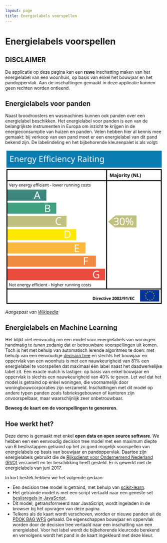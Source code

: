 ```yaml
---
layout: page
title: Energielabels voorspellen
---
```

<link rel="stylesheet" href="/assets/openlayers/v4.6.5-dist/ol.css">
<script src="/assets/openlayers/v4.6.5-dist/ol.js"></script>
<script src="decisionTree.js"></script>

# Energielabels voorspellen

## DISCLAIMER

De applicatie op deze pagina kan een **ruwe** inschatting maken van het energielabel van een woonhuis, op basis van enkel het bouwjaar en het pandoppervlak.  Aan de inschattingen gemaakt in deze applicatie kunnen geen rechten worden ontleend.

## Energielabels voor panden

Naast broodroosters en wasmachines kunnen ook panden over een energielabel beschikken.  Het energielabel voor panden is een van de belangrijkste instrumenten in Europa om inzicht te krijgen in de energieconsumptie van huizen en panden.  Velen hebben hier al kennis mee gemaakt: bij verkoop van een pand moet er een energielabel van dit pand bekend zijn.  De labelindeling en het bijbehorende kleurenpalet is als volgt:

<img src="energy_performance_rating.svg" />

*Aangepast van [Wikipedia](https://en.wikipedia.org/wiki/Energy_Performance_Certificate_(United_Kingdom))*

## Energielabels en Machine Learning
Het blijkt niet eenvoudig om een model voor energielabels van woningen handmatig te *tunen* zodanig dat er betrouwbare voorspellingen uit komen.  Toch is het met behulp van automatisch lerende algoritmes te doen: met behulp van een eenvoudige [decision tree](https://en.wikipedia.org/wiki/Decision_tree) en slechts het bouwjaar en oppervlak van een woonhuis is met een nauwkeurigheid van 81% een energielabel te voorspellen dat maximaal één label naast het daadwerkelijke label zit.  Een exacte match is lastiger: op basis van enkel bouwjaar en oppervlak is slechts een nauwkeurigheid van 40% te geven.  Let wel dat het model is getraind op enkel woningen, die voornamelijk door woningbouwcorporaties zijn verzameld.  Inschattingen met dit model op andere typen panden zoals fabrieksgebouwen of kantoren zijn onvoorspelbaar, maar waarschijnlijk zeer onbetrouwbaar.

**Beweeg de kaart om de voorspellingen te genereren.**
<div id="map"></div>
<script src="energyLabelMap.js"></script>

## Hoe werkt het?

Deze demo is gemaakt met enkel **open data en open source software**.  We hebben een een eenvoudig decision tree model met een maximum diepte van 6 beslisstappen getraind op het zo goed mogelijk voorspellen van energielabels op basis van bouwjaar en pandoppervlak.  Daartoe zijn energielabels gebruikt die de [Rijksdienst voor Ondernemend Nederland (RVO)](https://rvo.nl) verzamelt en ter beschikking heeft gesteld.  Er is gewerkt met de energielabels van juni 2017.

In kort bestek hebben we het volgende gedaan:
- Een decision tree model is getraind, met behulp van [scikit-learn](http://scikit-learn.org).
- Het getrainde model is met een script vertaald naar een geneste set [beslisregels in JavaScript](https://github.com/PDOK/data.labs.pdok.nl/blob/master/apps/energielabels/decisionTree.js).
- Dit model, getransformeerd naar JavaScript, wordt ingeladen in de browser bij het opvragen van deze pagina.
- Telkens als de kaart wordt verschoven, worden er nieuwe panden uit de [PDOK BAG WFS](http://nationaalgeoregister.nl/geonetwork/srv/dut/catalog.search#/metadata/1c0dcc64-91aa-4d44-a9e3-54355556f5e7) gehaald.  De eigenschappen bouwjaar en oppervlak worden door de decision tree vertaald naar een inschatting van een energielabel.  Voor het label wordt de bijbehorende kleurcode berekend en vervolgens wordt het pand in de kaart ingekleurd met deze kleur.
